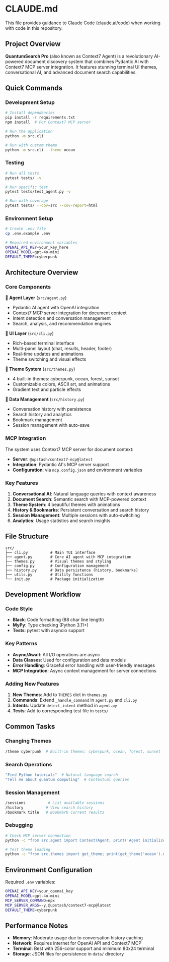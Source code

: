 # CLAUDE.md

This file provides guidance to Claude Code (claude.ai/code) when working with code in this repository.

## Project Overview

**QuantumSearch Pro** (also known as Context7 Agent) is a revolutionary AI-powered document discovery system that combines Pydantic AI with Context7 MCP server integration. It features stunning terminal UI themes, conversational AI, and advanced document search capabilities.

## Quick Commands

### Development Setup
```bash
# Install dependencies
pip install -r requirements.txt
npm install  # For Context7 MCP server

# Run the application
python -m src.cli

# Run with custom theme
python -m src.cli --theme ocean
```

### Testing
```bash
# Run all tests
pytest tests/ -v

# Run specific test
pytest tests/test_agent.py -v

# Run with coverage
pytest tests/ --cov=src --cov-report=html
```

### Environment Setup
```bash
# Create .env file
cp .env.example .env

# Required environment variables
OPENAI_API_KEY=your_key_here
OPENAI_MODEL=gpt-4o-mini
DEFAULT_THEME=cyberpunk
```

## Architecture Overview

### Core Components

**🧠 Agent Layer** (`src/agent.py`)
- Pydantic AI agent with OpenAI integration
- Context7 MCP server integration for document context
- Intent detection and conversation management
- Search, analysis, and recommendation engines

**🎨 UI Layer** (`src/cli.py`)
- Rich-based terminal interface
- Multi-panel layout (chat, results, header, footer)
- Real-time updates and animations
- Theme switching and visual effects

**🎯 Theme System** (`src/themes.py`)
- 4 built-in themes: cyberpunk, ocean, forest, sunset
- Customizable colors, ASCII art, and animations
- Gradient text and particle effects

**💾 Data Management** (`src/history.py`)
- Conversation history with persistence
- Search history and analytics
- Bookmark management
- Session management with auto-save

### MCP Integration

The system uses Context7 MCP server for document context:
- **Server**: `@upstash/context7-mcp@latest`
- **Integration**: Pydantic AI's MCP server support
- **Configuration**: via `mcp.config.json` and environment variables

### Key Features

1. **Conversational AI**: Natural language queries with context awareness
2. **Document Search**: Semantic search with MCP-powered context
3. **Theme System**: 4 beautiful themes with animations
4. **History & Bookmarks**: Persistent conversation and search history
5. **Session Management**: Multiple sessions with auto-switching
6. **Analytics**: Usage statistics and search insights

## File Structure

```
src/
├── cli.py          # Main TUI interface
├── agent.py        # Core AI agent with MCP integration
├── themes.py       # Visual themes and styling
├── config.py       # Configuration management
├── history.py      # Data persistence (history, bookmarks)
├── utils.py        # Utility functions
└── init.py         # Package initialization
```

## Development Workflow

### Code Style
- **Black**: Code formatting (88 char line length)
- **MyPy**: Type checking (Python 3.11+)
- **Tests**: pytest with asyncio support

### Key Patterns
- **Async/Await**: All I/O operations are async
- **Data Classes**: Used for configuration and data models
- **Error Handling**: Graceful error handling with user-friendly messages
- **MCP Integration**: Async context management for server connections

### Adding New Features

1. **New Themes**: Add to `THEMES` dict in `themes.py`
2. **Commands**: Extend `_handle_command` in `agent.py` and `cli.py`
3. **Intents**: Update `detect_intent` method in `agent.py`
4. **Tests**: Add to corresponding test file in `tests/`

## Common Tasks

### Changing Themes
```bash
/theme cyberpunk  # Built-in themes: cyberpunk, ocean, forest, sunset
```

### Search Operations
```bash
"Find Python tutorials"  # Natural language search
"Tell me about quantum computing"  # Contextual queries
```

### Session Management
```bash
/sessions          # List available sessions
/history          # View search history
/bookmark title   # Bookmark current results
```

### Debugging
```bash
# Check MCP server connection
python -c "from src.agent import Context7Agent; print('Agent initialized')"

# Test theme loading
python -c "from src.themes import get_theme; print(get_theme('ocean').name)"
```

## Environment Configuration

Required `.env` variables:
```bash
OPENAI_API_KEY=your_openai_key
OPENAI_MODEL=gpt-4o-mini
MCP_SERVER_COMMAND=npx
MCP_SERVER_ARGS=-y,@upstash/context7-mcp@latest
DEFAULT_THEME=cyberpunk
```

## Performance Notes

- **Memory**: Moderate usage due to conversation history caching
- **Network**: Requires internet for OpenAI API and Context7 MCP
- **Terminal**: Best with 256-color support and minimum 80x24 terminal
- **Storage**: JSON files for persistence in `data/` directory
